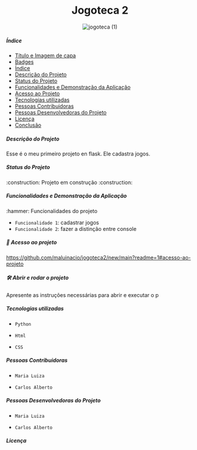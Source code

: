 <h1 align="center"> Jogoteca 2 </h1>

<div align="center">

![jogoteca (1)](https://user-images.githubusercontent.com/108816075/182633559-0c4ef6c3-ce88-45ea-b288-434c1635982e.png)

</div>

<h5>Índice</h5>

* [Título e Imagem de capa](#Título-e-Imagem-de-capa)
* [Badges](#badges)
* [Índice](#índice)
* [Descrição do Projeto](#descrição-do-projeto)
* [Status do Projeto](#status-do-Projeto)
* [Funcionalidades e Demonstração da Aplicação](#funcionalidades-e-demonstração-da-aplicação)
* [Acesso ao Projeto](#acesso-ao-projeto)
* [Tecnologias utilizadas](#tecnologias-utilizadas)
* [Pessoas Contribuidoras](#pessoas-contribuidoras)
* [Pessoas Desenvolvedoras do Projeto](#pessoas-desenvolvedoras)
* [Licença](#licença)
* [Conclusão](#conclusão)

<h5>Descrição do Projeto</h5>
Esse é o meu primeiro projeto en flask. Ele cadastra jogos.

<h5>Status do Projeto</h5> 
    :construction:  Projeto em construção  :construction:

<h5>Funcionalidades e Demonstração da Aplicação</h5>
 :hammer: Funcionalidades do projeto

- `Funcionalidade 1`: cadastrar jogos 
- `Funcionalidade 2`: fazer a distinção entre console

<h5>📁 Acesso ao projeto</h5>

https://github.com/maluinacio/jogoteca2/new/main?readme=1#acesso-ao-projeto

<h5>🛠️ Abrir e rodar o projeto</h5>

Apresente as instruções necessárias para abrir e executar o p

<h5>Tecnologias utilizadas</h5>

- `Python`

- `Html`

- `CSS`

<h5>Pessoas Contribuidoras</h5>

- `Maria Luiza`

- `Carlos Alberto`

<h5>Pessoas Desenvolvedoras do Projeto</h5>

- `Maria Luiza`

- `Carlos Alberto`

<h5>Licença</h5>

